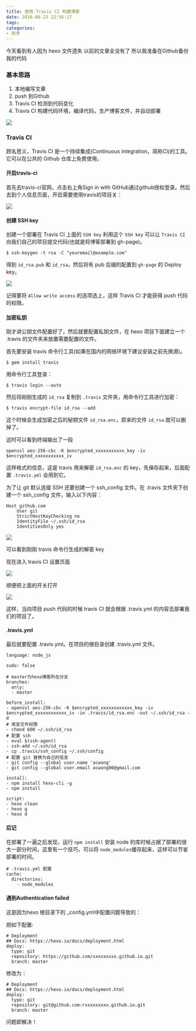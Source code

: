 ```yaml
---
title: 使用 Travis CI 构建博客
date: 2016-06-23 22:56:17
tags:
categories:
- 技术
---
```


今天看到有人因为 hexo 文件遗失 以前的文章全没有了 所以我准备在Github备份我的代码

### 基本思路

1. 本地编写文章
2. push 到Github
3. Travis CI 检测到代码变化
4. Travis CI 构建代码环境，编译代码，生产博客文件，并自动部署

![](http://pics.naaln.com/blog/2019-01-14-060813.jpg)

### Travis CI

顾名思义，Travis CI 是一个持续集成(Continuous integration，简称CI)的工具。它可以在公共的 Github 仓库上免费使用。

#### 开启travis-ci

首先去travis-ci官网，点击右上角Sign in with GitHub通过github授权登录。然后去到个人信息页面，开启需要使用travis的项目关：

![](http://pics.naaln.com/blog/2019-01-14-060814.jpg)

#### 创建 SSH key

创建一个部署在 Travis CI 上面的 `SSH key` 利用这个 `SSH key` 可以让 `Travis CI` 向我们自己的项目提交代码(也就是将博客部署到 gh-page)。

```
$ ssh-keygen -t rsa -C "youremail@example.com"
```

得到 `id_rsa.pub` 和 `id_rsa`，然后将有 pub 后缀的配置到 `gh-page` 的 Deploy key。

![](http://pics.naaln.com/blog/2019-01-14-60815.jpg)

记得要将 `Allow write access` 的选项选上，这样 Travis CI 才能获得 push 代码的权限。

#### 加密私钥

刚才讲公钥文件配置好了，然后就要配置私钥文件，在 hexo 项目下面建立一个 .travis 的文件夹来放置需要配置的文件。

首先要安装 travis 命令行工具(如果在国内的网络环境下建议安装之前先换源)。

```
$ gem install travis
```

用命令行工具登录：

```
$ travis login --auto
```

然后将刚刚生成的 `id_rsa` 复制到 `.travis` 文件夹，用命令行工具进行加密：

```
$ travis encrypt-file id_rsa --add
```

这个时候会生成加密之后的秘钥文件 `id_rsa.enc`，原来的文件 `id_rsa` 就可以删掉了。

这时可以看到终端输出了一段

```
openssl aes-256-cbc -K $encrypted_xxxxxxxxxxx_key -iv $encrypted_xxxxxxxxxxx_iv
```

这样格式的信息，这是 travis 用来解密 `id_rsa.enc` 的 key，先保存起来，后面配置 `.travis.yml` 会用到它。

为了让 git 默认连接 SSH 还要创建一个 ssh_config 文件。在 .travis 文件夹下创建一个 ssh_config 文件，输入以下内容：

```
Host github.com
    User git
    StrictHostKeyChecking no
    IdentityFile ~/.ssh/id_rsa
    IdentitiesOnly yes
```

![](http://pics.naaln.com/blog/2019-01-14-060815.jpg)

可以看到刚刚 travis 命令行生成的解密 key


现在进入 travis CI 设置页面

![](http://pics.naaln.com/blog/2019-01-14-060817.jpg)

顺便把上面的开关打开

![](http://pics.naaln.com/blog/2019-01-14-60818.jpg)

这样，当向项目 push 代码的时候 travis CI 就会根据 .travis.yml 的内容去部署我们的项目了。

#### .travis.yml

最后就要配置 .travis.yml。在项目的根目录创建 .travis.yml 文件。

```
language: node_js

sudo: false

# master为hexo博客所在分支
branches:
  only:
  - master

before_install:
- openssl aes-256-cbc -K $encrypted_xxxxxxxxxxxx_key -iv $encrypted_xxxxxxxxxxxx_iv -in .travis/id_rsa.enc -out ~/.ssh/id_rsa -d
# 改变文件权限
- chmod 600 ~/.ssh/id_rsa 
# 配置 ssh
- eval $(ssh-agent)
- ssh-add ~/.ssh/id_rsa
- cp .travis/ssh_config ~/.ssh/config
# 配置 git 替换为自己的信息
- git config --global user.name 'acwong'
- git config --global user.email acwong00@gmail.com

install:
- npm install hexo-cli -g
- npm install

script:
- hexo clean
- hexo g
- hexo d
```

#### 后记

在部署了一遍之后发现，运行 `npm install` 安装 node 的库时候占据了部署的很大一部分时间，这里有一个技巧，可以将 `node_modules`缓存起来，这样可以节省部署的时间。

```
# .travis.yml 配置
cache:
  directories:
    - node_modules
```

#### 遇到Authentication failed

这是因为hexo 根目录下的 _config.yml中配置问题导致的：

把如下配置:

```
# Deployment
## Docs: https://hexo.io/docs/deployment.html
deploy:
  type: git
  repository: https://github.com/xxxxxxxxx.github.io.git
  branch: master
```

修改为：

```
# Deployment
## Docs: https://hexo.io/docs/deployment.html
deploy:
  type: git
  repository: git@github.com:rxxxxxxxxx.github.io.git
  branch: master
```

问题即解决！
